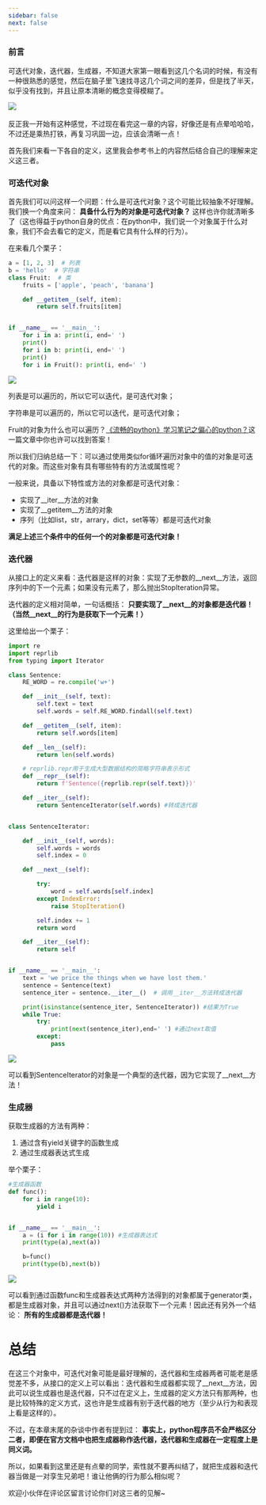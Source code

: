 ```yaml
---
sidebar: false
next: false
---
```

<BlogInfo/>






###  前言

可迭代对象，迭代器，生成器，不知道大家第一眼看到这几个名词的时候，有没有一种很熟悉的感觉，然后在脑子里飞速找寻这几个词之间的差异，但是找了半天，似乎没有找到，并且让原本清晰的概念变得模糊了。

![](https://img-blog.csdnimg.cn/ebf3d26736ac4ac7aac77767ebc2483a.gif)​

反正我一开始有这种感觉，不过现在看完这一章的内容，好像还是有点晕哈哈哈，不过还是乘热打铁，再复习巩固一边，应该会清晰一点！

首先我们来看一下各自的定义，这里我会参考书上的内容然后结合自己的理解来定义这三者。

### 可迭代对象

首先我们可以问这样一个问题：什么是可迭代对象？这个可能比较抽象不好理解。我们换一个角度来问： **具备什么行为的对象是可迭代对象？**
这样也许你就清晰多了（这也得益于python自身的优点：在python中，我们说一个对象属于什么对象，我们不会去看它的定义，而是看它具有什么样的行为）。

在来看几个栗子：

```python
a = [1, 2, 3]  # 列表
b = 'hello'  # 字符串
class Fruit:  # 类
    fruits = ['apple', 'peach', 'banana']

    def __getitem__(self, item):
        return self.fruits[item]


if __name__ == '__main__':
    for i in a: print(i, end=' ')
    print()
    for i in b: print(i, end=' ')
    print()
    for i in Fruit(): print(i, end=' ')
```


![](http://www.lll.plus/media/image/2022/04/18/image-20220418092637-1.png)

列表是可以遍历的，所以它可以迭代，是可迭代对象；

字符串是可以遍历的，所以它可以迭代，是可迭代对象；

Fruit的对象为什么也可以遍历？[《流畅的python》学习笔记之偏心的python？](https://blog.csdn.net/max_LLL/article/details/123917017?spm=1001.2014.3001.5501
"《流畅的python》学习笔记之偏心的python？")这一篇文章中你也许可以找到答案！

所以我们归纳总结一下：可以通过使用类似for循环遍历对象中的值的对象是可迭代的对象。而这些对象有具有哪些特有的方法或属性呢？

一般来说，具备以下特性或方法的对象都是可迭代对象：

  * 实现了__iter__方法的对象
  * 实现了__getitem__方法的对象
  * 序列（比如list，str，arrary，dict，set等等）都是可迭代对象

**满足上述三个条件中的任何一个的对象都是可迭代对象！**

### 迭代器

从接口上的定义来看：迭代器是这样的对象：实现了无参数的__next__方法，返回序列中的下一个元素；如果没有元素了，那么抛出StopIteration异常。

迭代器的定义相对简单，一句话概括： **只要实现了__next__的对象都是迭代器！（当然__next__的行为是获取下一个元素！）**

这里给出一个栗子：


```python
import re
import reprlib
from typing import Iterator

class Sentence:
    RE_WORD = re.compile('w+')

    def __init__(self, text):
        self.text = text
        self.words = self.RE_WORD.findall(self.text)

    def __getitem__(self, item):
        return self.words[item]

    def __len__(self):
        return len(self.words)

    # reprlib.repr用于生成大型数据结构的简略字符串表示形式
    def __repr__(self):
        return f'Sentence({reprlib.repr(self.text)})'

    def __iter__(self):
        return SentenceIterator(self.words) #转成迭代器


class SentenceIterator:

    def __init__(self, words):
        self.words = words
        self.index = 0

    def __next__(self):

        try:
            word = self.words[self.index]
        except IndexError:
            raise StopIteration()

        self.index += 1
        return word

    def __iter__(self):
        return self


if __name__ == '__main__':
    text = 'we price the things when we have lost them.'
    sentence = Sentence(text)
    sentence_iter = sentence.__iter__()  # 调用__iter__方法转成迭代器

    print(isinstance(sentence_iter, SentenceIterator)) #结果为True
    while True:
        try:
            print(next(sentence_iter),end=' ') #通过next取值
        except:
            pass
```


![](https://img-blog.csdnimg.cn/3fe37dea7493404793bf346a748d97a3.png?x-oss-process=image/watermark,type_d3F5LXplbmhlaQ,shadow_50,text_Q1NETiBAbGl0dGxl5LquXw==,size_20,color_FFFFFF,t_70,g_se,x_16)

 可以看到SentenceIterator的对象是一个典型的迭代器，因为它实现了__next__方法！


### 生成器

获取生成器的方法有两种：

  1. 通过含有yield关键字的函数生成
  2. 通过生成器表达式生成

举个栗子：


```python
#生成器函数
def func():
    for i in range(10):
        yield i


if __name__ == '__main__':
    a = (i for i in range(10)) #生成器表达式
    print(type(a),next(a))

    b=func()
    print(type(b),next(b))
```


![](https://img-blog.csdnimg.cn/b51b2c9ce06049cbb16f72293dc93a39.png?x-oss-process=image/watermark,type_d3F5LXplbmhlaQ,shadow_50,text_Q1NETiBAbGl0dGxl5LquXw==,size_16,color_FFFFFF,t_70,g_se,x_16)

可以看到通过函数func和生成器表达式两种方法得到的对象都属于generator类，都是生成器对象，并且可以通过next()方法获取下一个元素！因此还有另外一个结论：
**所有的生成器都是迭代器！**

# 总结

在这三个对象中，可迭代对象可能是最好理解的，迭代器和生成器两者可能老是感觉差不多，从接口的定义上可以看出：迭代器和生成器都实现了__next__方法，因此可以说生成器也是迭代器，只不过在定义上，生成器的定义方法只有那两种，也是比较特殊的定义方式，这也许是生成器有别于迭代器的地方（至少从行为和表现上看是这样的）。

不过，在本章末尾的杂谈中作者有提到过：
**事实上，python程序员不会严格区分二者，即便在官方文档中也把生成器称作迭代器，迭代器和生成器在一定程度上是同义词。**

所以，如果看到这里还是有点晕的同学，索性就不要再纠结了，就把生成器和迭代器当做是一对孪生兄弟吧！谁让他俩的行为那么相似呢？

欢迎小伙伴在评论区留言讨论你们对这三者的见解~






<ActionBox />
        
<style>#top-box {margin-top:0.5rem!important;}</style>
